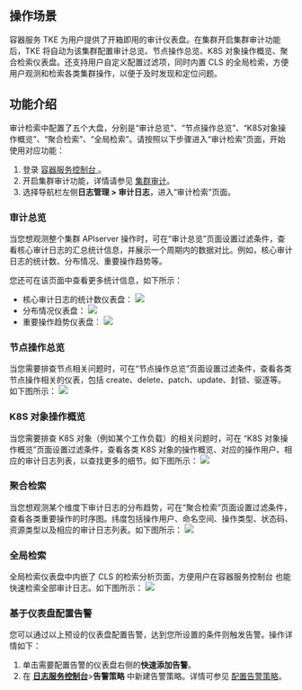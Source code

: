 
## 操作场景
容器服务 TKE 为用户提供了开箱即用的审计仪表盘。在集群开启集群审计功能后，TKE 将自动为该集群配置审计总览、节点操作总览、K8S 对象操作概览、聚合检索仪表盘。还支持用户自定义配置过滤项，同时内置 CLS 的全局检索，方便用户观测和检索各类集群操作，以便于及时发现和定位问题。




## 功能介绍
审计检索中配置了五个大盘，分别是“审计总览”、“节点操作总览”、“K8S对象操作概览”、“聚合检索”、“全局检索”。请按照以下步骤进入“审计检索”页面，开始使用对应功能：
1. 登录 [容器服务控制台 ](https://console.cloud.tencent.com/tke2)。
2. 开启集群审计功能，详情请参见 [集群审计](https://intl.cloud.tencent.com/document/product/457/38338)。
3. 选择导航栏左侧**日志管理 > 审计日志**，进入“审计检索”页面。


### 审计总览
当您想观测整个集群 APIserver 操作时，可在“审计总览”页面设置过滤条件，查看核心审计日志的汇总统计信息，并展示一个周期内的数据对比。例如，核心审计日志的统计数、分布情况、重要操作趋势等。

您还可在该页面中查看更多统计信息，如下所示：
- 核心审计日志的统计数仪表盘：
![](https://qcloudimg.tencent-cloud.cn/raw/72e7e252cb3bf2eaa643ad06cee0f3a4.png)
- 分布情况仪表盘：
![](https://qcloudimg.tencent-cloud.cn/raw/5495968f3f4e4ee78c24e987903dc32c.png)
- 重要操作趋势仪表盘：
![](https://qcloudimg.tencent-cloud.cn/raw/960434920930f2528443a4f103eef372.png)





### 节点操作总览
当您需要排查节点相关问题时，可在“节点操作总览”页面设置过滤条件，查看各类节点操作相关的仪表，包括 create、delete、patch、update、封锁、驱逐等。如下图所示：
![](https://qcloudimg.tencent-cloud.cn/raw/150055420c58fa2c1e0d7f64bf278b63.png)

### K8S 对象操作概览
当您需要排查 K8S 对象（例如某个工作负载）的相关问题时，可在 “K8S 对象操作概览”页面设置过滤条件，查看各类 K8S 对象的操作概览、对应的操作用户、相应的审计日志列表，以查找更多的细节。如下图所示：
![](https://qcloudimg.tencent-cloud.cn/raw/9bd056c529943cd18a19f392898cc004.png)

### 聚合检索
当您想观测某个维度下审计日志的分布趋势，可在“聚合检索”页面设置过滤条件，查看各类重要操作的时序图。纬度包括操作用户、命名空间、操作类型、状态码、资源类型以及相应的审计日志列表。如下图所示：
![](https://qcloudimg.tencent-cloud.cn/raw/6132572a50dd7375dedbad453ec2c62d.png)

### 全局检索
全局检索仪表盘中内嵌了 CLS 的检索分析页面，方便用户在容器服务控制台 也能快速检索全部审计日志。如下图所示：
![](https://qcloudimg.tencent-cloud.cn/raw/28de4f8e3478c859f8ce53088e5ee580.png)


### 基于仪表盘配置告警

您可以通过以上预设的仪表盘配置告警，达到您所设置的条件则触发告警。操作详情如下：
1. 单击需要配置告警的仪表盘右侧的**快速添加告警**。
2. 在 **[日志服务控制台](https://console.cloud.tencent.com/cls/)**>**告警策略** 中新建告警策略。详情可参见 [配置告警策略](https://intl.cloud.tencent.com/document/product/614/39574)。

